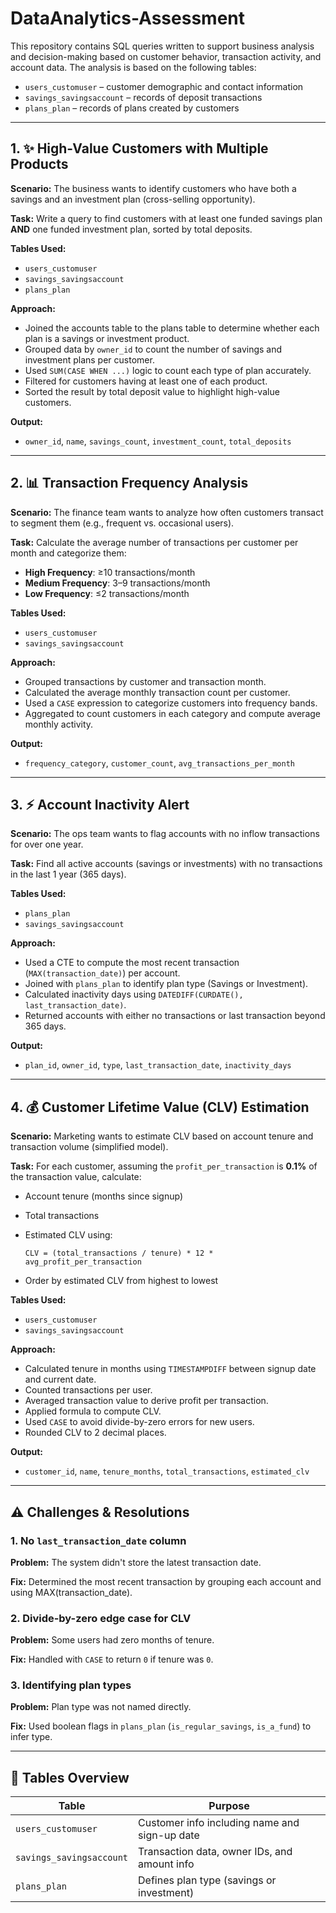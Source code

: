 # DataAnalytics-Assessment

This repository contains SQL queries written to support business analysis and decision-making based on customer behavior, transaction activity, and account data. The analysis is based on the following tables:

* `users_customuser` – customer demographic and contact information
* `savings_savingsaccount` – records of deposit transactions
* `plans_plan` – records of plans created by customers

---

## 1. ✨ High-Value Customers with Multiple Products

**Scenario:** The business wants to identify customers who have both a savings and an investment plan (cross-selling opportunity).

**Task:** Write a query to find customers with at least one funded savings plan **AND** one funded investment plan, sorted by total deposits.

**Tables Used:**

* `users_customuser`
* `savings_savingsaccount`
* `plans_plan`

**Approach:**

* Joined the accounts table to the plans table to determine whether each plan is a savings or investment product.
* Grouped data by `owner_id` to count the number of savings and investment plans per customer.
* Used `SUM(CASE WHEN ...)` logic to count each type of plan accurately.
* Filtered for customers having at least one of each product.
* Sorted the result by total deposit value to highlight high-value customers.

**Output:**

* `owner_id`, `name`, `savings_count`, `investment_count`, `total_deposits`

---

## 2. 📊 Transaction Frequency Analysis

**Scenario:** The finance team wants to analyze how often customers transact to segment them (e.g., frequent vs. occasional users).

**Task:** Calculate the average number of transactions per customer per month and categorize them:

* **High Frequency**: ≥10 transactions/month
* **Medium Frequency**: 3–9 transactions/month
* **Low Frequency**: ≤2 transactions/month

**Tables Used:**

* `users_customuser`
* `savings_savingsaccount`

**Approach:**

* Grouped transactions by customer and transaction month.
* Calculated the average monthly transaction count per customer.
* Used a `CASE` expression to categorize customers into frequency bands.
* Aggregated to count customers in each category and compute average monthly activity.

**Output:**

* `frequency_category`, `customer_count`, `avg_transactions_per_month`

---

## 3. ⚡️ Account Inactivity Alert

**Scenario:** The ops team wants to flag accounts with no inflow transactions for over one year.

**Task:** Find all active accounts (savings or investments) with no transactions in the last 1 year (365 days).

**Tables Used:**

* `plans_plan`
* `savings_savingsaccount`

**Approach:**

* Used a CTE to compute the most recent transaction (`MAX(transaction_date)`) per account.
* Joined with `plans_plan` to identify plan type (Savings or Investment).
* Calculated inactivity days using `DATEDIFF(CURDATE(), last_transaction_date)`.
* Returned accounts with either no transactions or last transaction beyond 365 days.

**Output:**

* `plan_id`, `owner_id`, `type`, `last_transaction_date`, `inactivity_days`

---

## 4. 💰 Customer Lifetime Value (CLV) Estimation

**Scenario:** Marketing wants to estimate CLV based on account tenure and transaction volume (simplified model).

**Task:** For each customer, assuming the `profit_per_transaction` is **0.1%** of the transaction value, calculate:

* Account tenure (months since signup)
* Total transactions
* Estimated CLV using:

  ```
  CLV = (total_transactions / tenure) * 12 * avg_profit_per_transaction
  ```
* Order by estimated CLV from highest to lowest

**Tables Used:**

* `users_customuser`
* `savings_savingsaccount`

**Approach:**

* Calculated tenure in months using `TIMESTAMPDIFF` between signup date and current date.
* Counted transactions per user.
* Averaged transaction value to derive profit per transaction.
* Applied formula to compute CLV.
* Used `CASE` to avoid divide-by-zero errors for new users.
* Rounded CLV to 2 decimal places.

**Output:**

* `customer_id`, `name`, `tenure_months`, `total_transactions`, `estimated_clv`

---

## ⚠️ Challenges & Resolutions

### 1. No `last_transaction_date` column

**Problem:** The system didn't store the latest transaction date.

**Fix:** Determined the most recent transaction by grouping each account and using MAX(transaction_date).

### 2. Divide-by-zero edge case for CLV

**Problem:** Some users had zero months of tenure.

**Fix:** Handled with `CASE` to return `0` if tenure was `0`.

### 3. Identifying plan types

**Problem:** Plan type was not named directly.

**Fix:** Used boolean flags in `plans_plan` (`is_regular_savings`, `is_a_fund`) to infer type.

---

## 📁 Tables Overview

| Table                    | Purpose                                                     |
| ------------------------ | ----------------------------------------------------------- |
| `users_customuser`       | Customer info including name and sign-up date               |
| `savings_savingsaccount` | Transaction data, owner IDs, and amount info                |
| `plans_plan`             | Defines plan type (savings or investment)                   |

